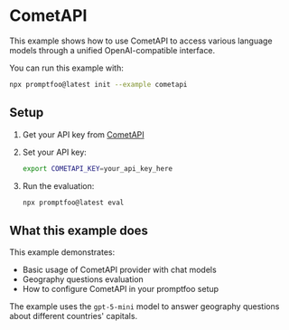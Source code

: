 # CometAPI

This example shows how to use CometAPI to access various language models through a unified OpenAI-compatible interface.

You can run this example with:

```bash
npx promptfoo@latest init --example cometapi
```

## Setup

1. Get your API key from [CometAPI](https://api.cometapi.com/console/token)

2. Set your API key:

   ```bash
   export COMETAPI_KEY=your_api_key_here
   ```

3. Run the evaluation:
   ```bash
   npx promptfoo@latest eval
   ```

## What this example does

This example demonstrates:

- Basic usage of CometAPI provider with chat models
- Geography questions evaluation
- How to configure CometAPI in your promptfoo setup

The example uses the `gpt-5-mini` model to answer geography questions about different countries' capitals.
